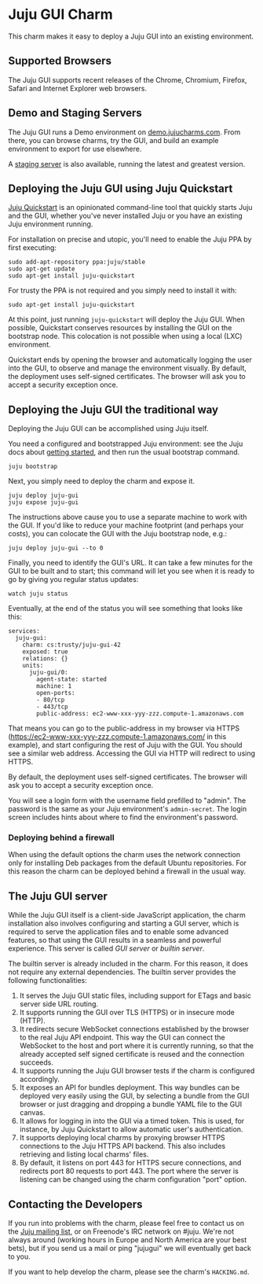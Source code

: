 <!--
README.md
Copyright 2013-2015 Canonical Ltd.
This work is licensed under the Creative Commons Attribution-Share Alike 3.0
Unported License. To view a copy of this license, visit
http://creativecommons.org/licenses/by-sa/3.0/ or send a letter to Creative
Commons, 171 Second Street, Suite 300, San Francisco, California, 94105, USA.
-->

# Juju GUI Charm #

This charm makes it easy to deploy a Juju GUI into an existing environment.

## Supported Browsers ##

The Juju GUI supports recent releases of the Chrome, Chromium, Firefox, Safari
and Internet Explorer web browsers.

## Demo and Staging Servers ##

The Juju GUI runs a Demo environment on
[demo.jujucharms.com](http://demo.jujucharms.com).  From there,  you can browse
charms, try the GUI, and build an example environment to export for use
elsewhere.

A [staging server](http://comingsoon.jujucharms.com/) is also available,
running the latest and greatest version.

## Deploying the Juju GUI using Juju Quickstart ##

[Juju Quickstart](https://pypi.python.org/pypi/juju-quickstart) is an
opinionated command-line tool that quickly starts Juju and the GUI, whether
you've never installed Juju or you have an existing Juju environment running.

For installation on precise and utopic, you'll need to enable the Juju PPA by
first executing:

    sudo add-apt-repository ppa:juju/stable
    sudo apt-get update
    sudo apt-get install juju-quickstart

For trusty the PPA is not required and you simply need to install it with:

    sudo apt-get install juju-quickstart

At this point, just running `juju-quickstart` will deploy the Juju GUI. When
possible, Quickstart conserves resources by installing the GUI on the bootstrap
node. This colocation is not possible when using a local (LXC) environment.

Quickstart ends by opening the browser and automatically logging the user into
the GUI, to observe and manage the environment visually.
By default, the deployment uses self-signed certificates. The browser will ask
you to accept a security exception once.

## Deploying the Juju GUI the traditional way ##

Deploying the Juju GUI can be accomplished using Juju itself.

You need a configured and bootstrapped Juju environment: see the Juju docs
about [getting started](https://juju.ubuntu.com/docs/getting-started.html),
and then run the usual bootstrap command.

    juju bootstrap

Next, you simply need to deploy the charm and expose it.

    juju deploy juju-gui
    juju expose juju-gui

The instructions above cause you to use a separate machine to work with the
GUI.  If you'd like to reduce your machine footprint (and perhaps your costs),
you can colocate the GUI with the Juju bootstrap node, e.g.:

    juju deploy juju-gui --to 0

Finally, you need to identify the GUI's URL. It can take a few minutes for the
GUI to be built and to start; this command will let you see when it is ready
to go by giving you regular status updates:

    watch juju status

Eventually, at the end of the status you will see something that looks like
this:

    services:
      juju-gui:
        charm: cs:trusty/juju-gui-42
        exposed: true
        relations: {}
        units:
          juju-gui/0:
            agent-state: started
            machine: 1
            open-ports:
            - 80/tcp
            - 443/tcp
            public-address: ec2-www-xxx-yyy-zzz.compute-1.amazonaws.com

That means you can go to the public-address in my browser via HTTPS
(https://ec2-www-xxx-yyy-zzz.compute-1.amazonaws.com/ in this example), and
start configuring the rest of Juju with the GUI.  You should see a similar
web address.  Accessing the GUI via HTTP will redirect to using HTTPS.

By default, the deployment uses self-signed certificates. The browser will ask
you to accept a security exception once.

You will see a login form with the username field prefilled to "admin". The
password is the same as your Juju environment's `admin-secret`. The login
screen includes hints about where to find the environment's password.

### Deploying behind a firewall ###

When using the default options the charm uses the network connection only for
installing Deb packages from the default Ubuntu repositories. For this reason
the charm can be deployed behind a firewall in the usual way.

## The Juju GUI server ##

While the Juju GUI itself is a client-side JavaScript application, the charm
installation also involves configuring and starting a GUI server, which is
required to serve the application files and to enable some advanced features,
so that using the GUI results in a seamless and powerful experience.
This server is called *GUI server* or *builtin server*.

The builtin server is already included in the charm. For this reason, it does
not require any external dependencies.
The builtin server provides the following functionalities:

1. It serves the Juju GUI static files, including support for ETags and basic
   server side URL routing.
2. It supports running the GUI over TLS (HTTPS) or in insecure mode (HTTP).
3. It redirects secure WebSocket connections established by the browser to
   the real Juju API endpoint. This way the GUI can connect the WebSocket to
   the host and port where it is currently running, so that the already
   accepted self signed certificate is reused and the connection succeeds.
4. It supports running the Juju GUI browser tests if the charm is configured
   accordingly.
5. It exposes an API for bundles deployment. This way bundles can be deployed
   very easily using the GUI, by selecting a bundle from the GUI browser or
   just dragging and dropping a bundle YAML file to the GUI canvas.
6. It allows for logging in into the GUI via a timed token. This is used, for
   instance, by Juju Quickstart to allow automatic user's authentication.
7. It supports deploying local charms by proxying browser HTTPS connections to
   the Juju HTTPS API backend. This also includes retrieving and listing local
   charms' files.
8. By default, it listens on port 443 for HTTPS secure connections, and
   redirects port 80 requests to port 443. The port where the server is
   listening can be changed using the charm configuration "port" option.

## Contacting the Developers ##

If you run into problems with the charm, please feel free to contact us on the
[Juju mailing list](https://lists.ubuntu.com/mailman/listinfo/juju), or on
Freenode's IRC network on #juju.  We're not always around (working hours in
Europe and North America are your best bets), but if you send us a mail or
ping "jujugui" we will eventually get back to you.

If you want to help develop the charm, please see the charm's `HACKING.md`.
